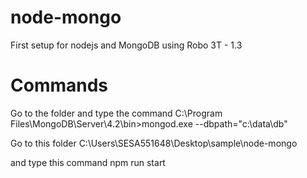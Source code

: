 # node-mongo
First setup for nodejs and MongoDB using Robo 3T - 1.3


# Commands
Go to the folder and type the command
C:\Program Files\MongoDB\Server\4.2\bin>mongod.exe --dbpath="c:\data\db"

Go to this folder
C:\Users\SESA551648\Desktop\sample\node-mongo

and type this command
npm run start
